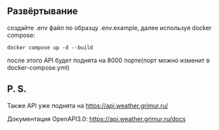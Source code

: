 ## Развёртывание
  создайте .env файл по образцу .env.example,
  далее используя docker compose:
  
    docker compose up -d --build
  
  после этого API будет поднята на 8000 порте(порт можно изменит в docker-compose.yml)

## P. S.
Также API уже поднята на https://api.weather.grimur.ru/

Документация OpenAPI3.0: https://api.weather.grimur.ru/docs

